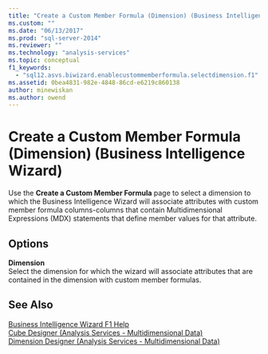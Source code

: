 ```yaml
---
title: "Create a Custom Member Formula (Dimension) (Business Intelligence Wizard) | Microsoft Docs"
ms.custom: ""
ms.date: "06/13/2017"
ms.prod: "sql-server-2014"
ms.reviewer: ""
ms.technology: "analysis-services"
ms.topic: conceptual
f1_keywords: 
  - "sql12.asvs.biwizard.enablecustommemberformula.selectdimension.f1"
ms.assetid: 0bea4831-982e-4848-86cd-e6219c860138
author: minewiskan
ms.author: owend
---
```

# Create a Custom Member Formula (Dimension) (Business Intelligence Wizard)
  Use the **Create a Custom Member Formula** page to select a dimension to which the Business Intelligence Wizard will associate attributes with custom member formula columns-columns that contain Multidimensional Expressions (MDX) statements that define member values for that attribute.  
  
## Options  
 **Dimension**  
 Select the dimension for which the wizard will associate attributes that are contained in the dimension with custom member formulas.  
  
## See Also  
 [Business Intelligence Wizard F1 Help](business-intelligence-wizard-f1-help.md)   
 [Cube Designer &#40;Analysis Services - Multidimensional Data&#41;](cube-designer-analysis-services-multidimensional-data.md)   
 [Dimension Designer &#40;Analysis Services - Multidimensional Data&#41;](dimension-designer-analysis-services-multidimensional-data.md)  
  
  
